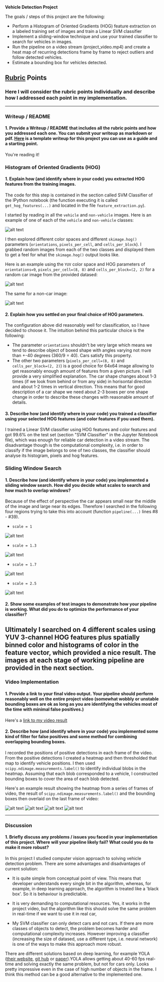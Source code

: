 **Vehicle Detection Project**

The goals / steps of this project are the following:

* Perform a Histogram of Oriented Gradients (HOG) feature extraction on a labeled training set of images and train a Linear SVM classifier
* Implement a sliding-window technique and use your trained classifier to search for vehicles in images.
* Run the pipeline on a video stream (project_video.mp4) and create a heat map of recurring detections frame by frame to reject outliers and follow detected vehicles.
* Estimate a bounding box for vehicles detected.

[//]: # (Image References)
[image1]: ./report_images/car_notcar.jpg
[image3]: ./report_images/car_hog1.jpg
[image7]: ./report_images/car_nhog1.jpg
[image10]: ./report_images/400_500_1.jpg
[image11]: ./report_images/400_550_1_3.jpg
[image12]: ./report_images/400_600_1_7.jpg
[image13]: ./report_images/450_700_2_5.jpg
[image14]: ./report_images/pipeline0.jpg
[image15]: ./report_images/pipeline1.jpg
[image16]: ./report_images/pipeline2.jpg
[image17]: ./report_images/pipeline3.jpg

[video1]: ./project_video_output.mp4

## [Rubric](https://review.udacity.com/#!/rubrics/513/view) Points
### Here I will consider the rubric points individually and describe how I addressed each point in my implementation.  

---
### Writeup / README

#### 1. Provide a Writeup / README that includes all the rubric points and how you addressed each one.  You can submit your writeup as markdown or pdf.  [Here](https://github.com/udacity/CarND-Vehicle-Detection/blob/master/writeup_template.md) is a template writeup for this project you can use as a guide and a starting point.  

You're reading it!

### Histogram of Oriented Gradients (HOG)

#### 1. Explain how (and identify where in your code) you extracted HOG features from the training images.

The code for this step is contained in the section called SVM Classifier of the IPython notebook (the function executing it is called `get_hog_features(...)` and located in the file `feature_extraction.py`).  

I started by reading in all the `vehicle` and `non-vehicle` images.  Here is an example of one of each of the `vehicle` and `non-vehicle` classes:

![alt text][image1]

I then explored different color spaces and different `skimage.hog()` parameters (`orientations`, `pixels_per_cell`, and `cells_per_block`).  I grabbed random images from each of the two classes and displayed them to get a feel for what the `skimage.hog()` output looks like.

Here is an example using the `YUV` color space and HOG parameters of `orientations=9`, `pixels_per_cell=(8, 8)` and `cells_per_block=(2, 2)` for a random car image from the provided datased:

![alt text][image3]

The same for a non-car image:

![alt text][image7]

#### 2. Explain how you settled on your final choice of HOG parameters.

The configuration above did reasonably well for classification, so I have decided to choose it. The intuition behind this particular choice is the following:

* The parameter `orientations` shouldn't be very large which means we tend to describe object of boxed shape with angles varying not more than +-40 degrees (360/9 = 40). Cars satisfy this property.
* The other two parameters (`pixels_per_cell=(8, 8)` and `cells_per_block=(2, 2)`) is a good choice for 64x64 image allowing to get reasonably enough amount of features from a given picture. I will provide a very simplified explanation. The car shape changes about 1-3 times (if we look from behind or from any side) in horisontal direction and about 1-2 times in vertical direction. This means that for good description of a car shape we need about 2-3 boxes per one shape change in order to describe these changes with reasonable amount of details. 

#### 3. Describe how (and identify where in your code) you trained a classifier using your selected HOG features (and color features if you used them).

I trained a Linear SVM classifier using HOG features and color features and got 99.6% on the test set (section "SVM Classifier" in the Jupyter Notebook file), which was enough for reliable car detection in a video stream. The disadvantage though is the computational complexity, i.e. in order to classify if the image belongs to one of two classes, the classifier should analyse its histogram, pixels and hog features.  

### Sliding Window Search

#### 1. Describe how (and identify where in your code) you implemented a sliding window search.  How did you decide what scales to search and how much to overlap windows?

Because of the effect of perspective the car appears small near the middle of the image and large near its edges. Therefore I searched in the following four regions trying to take this into account (function `pipeline(...)` lines #8 - #39).

* `scale = 1`

![alt text][image10]

* `scale = 1.3`

![alt text][image11]

* `scale = 1.7`

![alt text][image12]

* `scale = 2.5`

![alt text][image13]

#### 2. Show some examples of test images to demonstrate how your pipeline is working.  What did you do to optimize the performance of your classifier?

Ultimately I searched on 4 different scales using YUV 3-channel HOG features plus spatially binned color and histograms of color in the feature vector, which provided a nice result. The images at each stage of working pipeline are provided in the next section. 
---

### Video Implementation

#### 1. Provide a link to your final video output.  Your pipeline should perform reasonably well on the entire project video (somewhat wobbly or unstable bounding boxes are ok as long as you are identifying the vehicles most of the time with minimal false positives.)
Here's a [link to my video result](./project_video.mp4)


#### 2. Describe how (and identify where in your code) you implemented some kind of filter for false positives and some method for combining overlapping bounding boxes.

I recorded the positions of positive detections in each frame of the video.  From the positive detections I created a heatmap and then thresholded that map to identify vehicle positions.  I then used `scipy.ndimage.measurements.label()` to identify individual blobs in the heatmap. Assuming that each blob corresponded to a vehicle, I constructed bounding boxes to cover the area of each blob detected.  

Here's an example result showing the heatmap from a series of frames of video, the result of `scipy.ndimage.measurements.label()` and the bounding boxes then overlaid on the last frame of video:

![alt text][image14]
![alt text][image15]
![alt text][image16]
![alt text][image17]

---

### Discussion

#### 1. Briefly discuss any problems / issues you faced in your implementation of this project.  Where will your pipeline likely fail?  What could you do to make it more robust?

In this project I studied computer vision approach to solving vehicle detection problem. There are some advantages and disadvantages of current solution:

* It is quite simple from conceptual point of view. This means that developer understands every single bit in the algorithm, whereas, for example, in deep learning approach, the algorithm is treated like a 'black box'. So it is behaviour is predictable.

* It is very demanding to computational resources. Yes, it works in the project video, but the algorithm like this should solve the same problem in real-time if we want to use it in real car,

* My SVM classifier can only detect cars and not cars. If there are more classes of objects to detect, the problem becomes harder and computational complexity increases. However improving a classifier (increasing the size of datased, use a different type, i.e. neural network) is one of the ways to make this approach more robust. 

There are different solutions based on deep learning, for example YOLA ([their website](https://pjreddie.com/darknet/yolo/), [git hub](https://github.com/pjreddie/darknet/wiki/YOLO:-Real-Time-Object-Detection) or [paper](https://arxiv.org/abs/1506.02640)).YOLA allows getting about 40-60 fps real-time and solving exactly the same problem, but not for cars only. Looks pretty impressive even in the case of high number of objects in the frame. I think this method can be a good alternative to the implemented one. 

